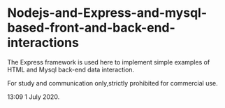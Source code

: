 # Nodejs-and-Express-and-mysql-based-front-and-back-end-interactions

The Express framework is used here to implement simple examples of HTML and Mysql back-end data interaction.

For study and communication only,strictly prohibited for commercial use.

13:09 1 July 2020.
